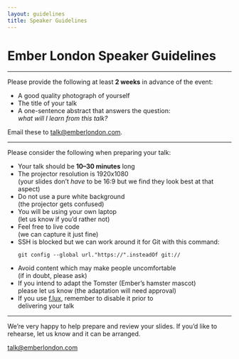 ```yaml
---
layout: guidelines
title: Speaker Guidelines
---
```


# Ember London Speaker Guidelines

---

Please provide the following at least **2 weeks** in advance of the event:

- A good quality photograph of yourself
- The title of your talk
- A one-sentence abstract that answers the question:  
  *what will I learn from this talk?*

Email these to [talk@emberlondon.com](mailto:talk@emberlondon.com).

---

Please consider the following when preparing your talk:

- Your talk should be **10–30 minutes** long
- The projector resolution is 1920x1080  
  (your slides don’t *have* to be 16:9 but we find they look best at that aspect)
- Do not use a pure white background  
  (the projector gets confused)
- You will be using your own laptop  
  (let us know if you’d rather not)
- Feel free to live code  
  (we can capture it just fine)
- SSH is blocked but we can work around it for Git with this command:  
  ```
  git config --global url."https://".insteadOf git://
  ```
- Avoid content which may make people uncomfortable  
  (if in doubt, please ask)
- If you intend to adapt the Tomster (Ember’s hamster mascot)  
  please let us know (the adaptation will need approval)
- If you use [f.lux](https://justgetflux.com/), remember to disable it prior to  
  delivering your talk

---

We’re very happy to help prepare and review your slides. If you’d like to rehearse, let us know and it can be arranged.

[talk@emberlondon.com](mailto:talk@emberlondon.com)
